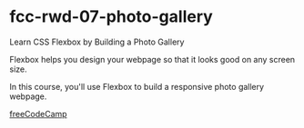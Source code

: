 # fcc-rwd-07-photo-gallery

Learn CSS Flexbox by Building a Photo Gallery

Flexbox helps you design your webpage so that it looks good on any screen size.

In this course, you'll use Flexbox to build a responsive photo gallery webpage.

[freeCodeCamp](https://www.freecodecamp.org/learn/2022/responsive-web-design/learn-css-flexbox-by-building-a-photo-gallery/step-1)
